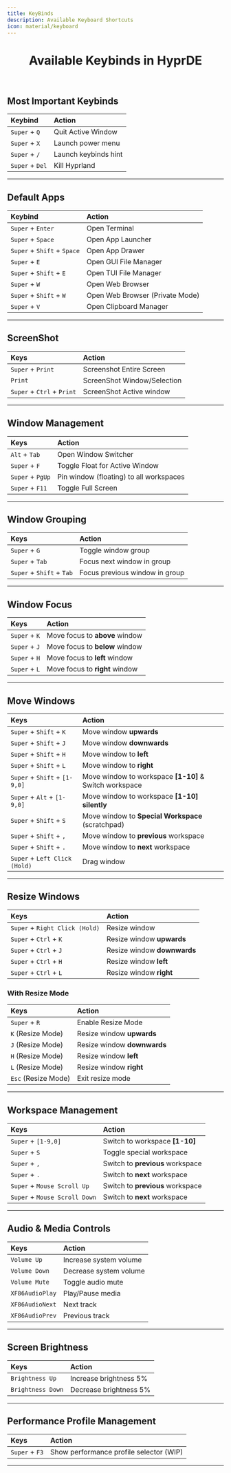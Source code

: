 ```yaml
---
title: KeyBinds
description: Available Keyboard Shortcuts
icon: material/keyboard
---
```


<h1><center>Available Keybinds in HyprDE</center></h1>
<br>

## Most Important Keybinds

| Keybind         | Action               |
| :-------------- | :------------------- |
| `Super` + `Q`   | Quit Active Window   |
| `Super` + `X`   | Launch power menu    |
| `Super` + `/`   | Launch keybinds hint |
| `Super` + `Del` | Kill Hyprland        |

---

## Default Apps

| Keybind                     | Action                          |
| :-------------------------- | :------------------------------ |
| `Super` + `Enter`           | Open Terminal                   |
| `Super` + `Space`           | Open App Launcher               |
| `Super` + `Shift` + `Space` | Open App Drawer                 |
| `Super` + `E`               | Open GUI File Manager           |
| `Super` + `Shift` + `E`     | Open TUI File Manager           |
| `Super` + `W`               | Open Web Browser                |
| `Super` + `Shift` + `W`     | Open Web Browser (Private Mode) |
| `Super` + `V`               | Open Clipboard Manager          |

---

## ScreenShot

| Keys                       | Action                      |
| :------------------------- | :-------------------------- |
| `Super` + `Print`          | Screenshot Entire Screen    |
| `Print`                    | ScreenShot Window/Selection |
| `Super` + `Ctrl` + `Print` | ScreenShot Active window    |

---

## Window Management

| Keys             | Action                                  |
| :--------------- | :-------------------------------------- |
| `Alt` + `Tab`    | Open Window Switcher                    |
| `Super` + `F`    | Toggle Float for Active Window          |
| `Super` + `PgUp` | Pin window (floating) to all workspaces |
| `Super` + `F11`  | Toggle Full Screen                      |

---

## Window Grouping

| Keys                      | Action                         |
| :------------------------ | :----------------------------- |
| `Super` + `G`             | Toggle window group            |
| `Super` + `Tab`           | Focus next window in group     |
| `Super` + `Shift` + `Tab` | Focus previous window in group |

---

## Window Focus

| Keys          | Action                         |
| :------------ | :----------------------------- |
| `Super` + `K` | Move focus to **above** window |
| `Super` + `J` | Move focus to **below** window |
| `Super` + `H` | Move focus to **left** window  |
| `Super` + `L` | Move focus to **right** window |

---

## Move Windows

| Keys                          | Action                                                 |
| :---------------------------- | :----------------------------------------------------- |
| `Super` + `Shift` + `K`       | Move window **upwards**                                |
| `Super` + `Shift` + `J`       | Move window **downwards**                              |
| `Super` + `Shift` + `H`       | Move window to **left**                                |
| `Super` + `Shift` + `L`       | Move window to **right**                               |
| `Super` + `Shift` + `[1-9,0]` | Move window to workspace **[1-10]** & Switch workspace |
| `Super` + `Alt` + `[1-9,0]`   | Move window to workspace **[1-10] silently**           |
| `Super` + `Shift` + `S`       | Move window to **Special Workspace** (scratchpad)      |
| `Super` + `Shift` + `,`       | Move window to **previous** workspace                  |
| `Super` + `Shift` + `.`       | Move window to **next** workspace                      |
| `Super` + `Left Click (Hold)` | Drag window                                            |

---

## Resize Windows

| Keys                           | Action                      |
| :----------------------------- | :-------------------------- |
| `Super` + `Right Click (Hold)` | Resize window               |
| `Super` + `Ctrl` + `K`         | Resize window **upwards**   |
| `Super` + `Ctrl` + `J`         | Resize window **downwards** |
| `Super` + `Ctrl` + `H`         | Resize window **left**      |
| `Super` + `Ctrl` + `L`         | Resize window **right**     |

### With Resize Mode

| Keys                | Action                      |
| :------------------ | :-------------------------- |
| `Super` + `R`       | Enable Resize Mode          |
| `K` (Resize Mode)   | Resize window **upwards**   |
| `J` (Resize Mode)   | Resize window **downwards** |
| `H` (Resize Mode)   | Resize window **left**      |
| `L` (Resize Mode)   | Resize window **right**     |
| `Esc` (Resize Mode) | Exit resize mode            |

---

## Workspace Management

| Keys                          | Action                           |
| :---------------------------- | :------------------------------- |
| `Super` + `[1-9,0]`           | Switch to workspace **[1-10]**   |
| `Super` + `S`                 | Toggle special workspace         |
| `Super` + `,`                 | Switch to **previous** workspace |
| `Super` + `.`                 | Switch to **next** workspace     |
| `Super` + `Mouse Scroll Up`   | Switch to **previous** workspace |
| `Super` + `Mouse Scroll Down` | Switch to **next** workspace     |

---

## Audio & Media Controls

| Keys            | Action                 |
| :-------------- | :--------------------- |
| `Volume Up`     | Increase system volume |
| `Volume Down`   | Decrease system volume |
| `Volume Mute`   | Toggle audio mute      |
| `XF86AudioPlay` | Play/Pause media       |
| `XF86AudioNext` | Next track             |
| `XF86AudioPrev` | Previous track         |

---

## Screen Brightness

| Keys              | Action                 |
| :---------------- | :--------------------- |
| `Brightness Up`   | Increase brightness 5% |
| `Brightness Down` | Decrease brightness 5% |

---

## Performance Profile Management

| Keys           | Action                                  |
| :------------- | :-------------------------------------- |
| `Super` + `F3` | Show performance profile selector (WIP) |

---
